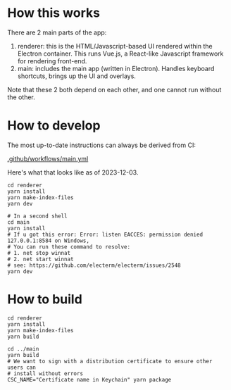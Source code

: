 # How this works

There are 2 main parts of the app:

1. renderer: this is the HTML/Javascript-based UI rendered within the Electron container. This runs Vue.js, a React-like Javascript framework for rendering front-end.
2. main: includes the main app (written in Electron). Handles keyboard shortcuts, brings up the UI and overlays.

Note that these 2 both depend on each other, and one cannot run without the other.

# How to develop

The most up-to-date instructions can always be derived from CI:

[.github/workflows/main.yml](https://github.com/SnosMe/awakened-poe-trade/blob/master/.github/workflows/main.yml)

Here's what that looks like as of 2023-12-03.

```shell
cd renderer
yarn install
yarn make-index-files
yarn dev

# In a second shell
cd main
yarn install
# If u got this error: Error: listen EACCES: permission denied 127.0.0.1:8584 on Windows,
# You can run these command to resolve:
# 1. net stop winnat
# 2. net start winnat
# see: https://github.com/electerm/electerm/issues/2548
yarn dev
```

# How to build

```shell
cd renderer
yarn install
yarn make-index-files
yarn build

cd ../main
yarn build
# We want to sign with a distribution certificate to ensure other users can
# install without errors
CSC_NAME="Certificate name in Keychain" yarn package
```
